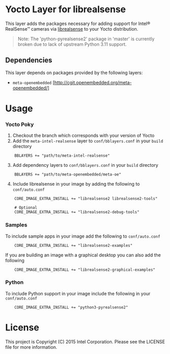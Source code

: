 Yocto Layer for librealsense
============================
This layer adds the packages necessary for adding support for Intel® RealSense™ cameras via [librealsense](https://github.com/IntelRealSense/librealsense) to your Yocto distribution.

> Note: The 'python-pyrealsense2' package in 'master' is currently broken due to lack of upstream Python 3.11 support.

## Dependencies
This layer depends on packages provided by the following layers:
* `meta-openembedded` [http://cgit.openembedded.org/meta-openembedded/]

Usage
=====
### Yocto Poky
1. Checkout the branch which corresponds with your version of Yocto
2. Add the `meta-intel-realsense` layer to `conf/bblayers.conf` in your `build` directory
```bitbake
    BBLAYERS += "path/to/meta-intel-realsense"
```
3. Add dependency layers to `conf/bblayers.conf` in your `build` directory
```bitbake
    BBLAYERS += "path/to/meta-openembedded/meta-oe"
```
4. Include librealsense in your image by adding the following to `conf/auto.conf`
```bitbake
    CORE_IMAGE_EXTRA_INSTALL += "librealsense2 librealsense2-tools"

    # Optional
    CORE_IMAGE_EXTRA_INSTALL += "librealsense2-debug-tools"
```
### Samples
To include sample apps in your image add the following to `conf/auto.conf`
```bitbake
    CORE_IMAGE_EXTRA_INSTALL += "librealsense2-examples"
```
If you are building an image with a graphical desktop you can also add the following
```bitbake
    CORE_IMAGE_EXTRA_INSTALL += "librealsense2-graphical-examples"
```

### Python
To include Python support in your image include the following in your `conf/auto.conf`

```bitbake
    CORE_IMAGE_EXTRA_INSTALL += "python3-pyrealsense2"
```

License
=======
This project is Copyright (C) 2015 Intel Corporation. Please see the LICENSE file for more information.
